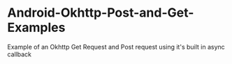 # Android-Okhttp-Post-and-Get-Examples
Example of an Okhttp Get Request and Post request using it's built in async callback
